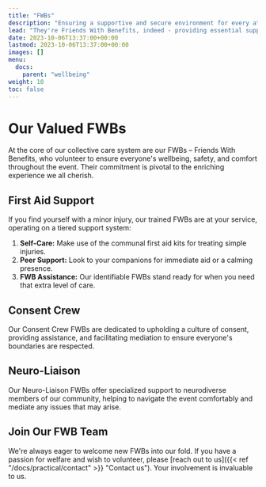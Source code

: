 ```yaml
---
title: "FWBs"
description: "Ensuring a supportive and secure environment for every attendee."
lead: "They're Friends With Benefits, indeed - providing essential support to our community."
date: 2023-10-06T13:37:00+00:00
lastmod: 2023-10-06T13:37:00+00:00
images: []
menu: 
  docs:
    parent: "wellbeing"
weight: 10
toc: false
---
```


# Our Valued FWBs

At the core of our collective care system are our FWBs – Friends With Benefits, who volunteer to ensure everyone's wellbeing, safety, and comfort throughout the event. Their commitment is pivotal to the enriching experience we all cherish.

## First Aid Support

If you find yourself with a minor injury, our trained FWBs are at your service, operating on a tiered support system:

1. **Self-Care:** Make use of the communal first aid kits for treating simple injuries.
2. **Peer Support:** Look to your companions for immediate aid or a calming presence.
3. **FWB Assistance:** Our identifiable FWBs stand ready for when you need that extra level of care.

## Consent Crew

Our Consent Crew FWBs are dedicated to upholding a culture of consent, providing assistance, and facilitating mediation to ensure everyone's boundaries are respected.

## Neuro-Liaison

Our Neuro-Liaison FWBs offer specialized support to neurodiverse members of our community, helping to navigate the event comfortably and mediate any issues that may arise.

## Join Our FWB Team

We're always eager to welcome new FWBs into our fold. If you have a passion for welfare and wish to volunteer, please [reach out to us]({{< ref "/docs/practical/contact" >}} "Contact us"). Your involvement is invaluable to us.
